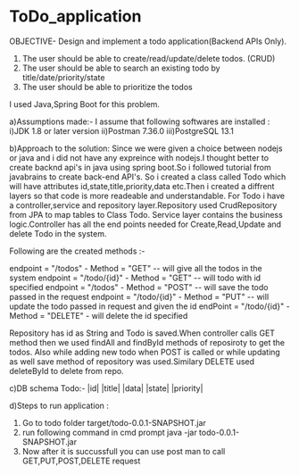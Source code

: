 # ToDo_application 

OBJECTIVE-
Design and implement a todo application(Backend APIs Only).
1. The user should be able to create/read/update/delete todos. (CRUD)
2. The user should be able to search an existing todo by title/date/priority/state
3. The  user should be able to prioritize the todos

I used Java,Spring Boot for this problem.

a)Assumptions made:-
I assume that following softwares are installed :
   i)JDK 1.8 or later version
  ii)Postman 7.36.0
  iii)PostgreSQL 13.1
  
b)Approach to the solution: 
Since we were given a choice between nodejs or java and i did not have any expreince with nodejs.I thought better to create backnd api's in java using 
spring boot.So i followed tutorial from javabrains to create back-end API's.
So i created a class called Todo which will have attributes id,state,title,priority,data etc.Then i created a diffrent layers so that code is more readeable
and understandable. For Todo i have a controller,service and repository layer.Repository used CrudRepository from JPA to map tables to Class Todo.
Service layer contains the business logic.Controller has all the end points needed for Create,Read,Update and delete Todo in the system.

Following are the created methods :-

endpoint = "/todos" - Method = "GET" -- will give all the todos in the system
endpoint = "/todo/{id}" - Method = "GET" -- will todo with id specified
endpoint = "/todos" - Method = "POST" -- will save the todo passed in the request
endpoint = "/todo/{id}" - Method = "PUT" -- will update the todo passed in request and given the id
endPoint = "/todo/{id}" - Method = "DELETE" - will delete the id specified

Repository has id as String and Todo is saved.When controller calls GET method then we used findAll and findById methods of reposiroty to get the todos.
Also while adding new todo when POST is called or while updating as well save method of repository was used.Similary DELETE used deleteById to delete from 
repo.
 
c)DB schema
Todo:-
|id| |title| |data| |state| |priority|

d)Steps to run application : 

1. Go to todo folder  target/todo-0.0.1-SNAPSHOT.jar
2. run following command in cmd prompt 
	java -jar todo-0.0.1-SNAPSHOT.jar
3. Now after it is succussfull you can use post man to call GET,PUT,POST,DELETE request
